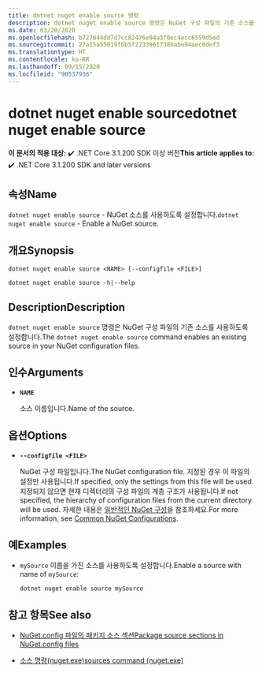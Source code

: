```yaml
---
title: dotnet nuget enable source 명령
description: dotnet nuget enable source 명령은 NuGet 구성 파일의 기존 소스를 사용하도록 설정합니다.
ms.date: 03/20/2020
ms.openlocfilehash: b727844dd7d7cc82476e94a3f0ec4ecc6559d5ed
ms.sourcegitcommit: 27a15a55019f6b5f2733961738babe94aec0def3
ms.translationtype: HT
ms.contentlocale: ko-KR
ms.lasthandoff: 09/15/2020
ms.locfileid: "90537936"
---
```

# <a name="dotnet-nuget-enable-source"></a><span data-ttu-id="92793-103">dotnet nuget enable source</span><span class="sxs-lookup"><span data-stu-id="92793-103">dotnet nuget enable source</span></span>

<span data-ttu-id="92793-104">**이 문서의 적용 대상:** ✔️ .NET Core 3.1.200 SDK 이상 버전</span><span class="sxs-lookup"><span data-stu-id="92793-104">**This article applies to:** ✔️ .NET Core 3.1.200 SDK and later versions</span></span>

## <a name="name"></a><span data-ttu-id="92793-105">속성</span><span class="sxs-lookup"><span data-stu-id="92793-105">Name</span></span>

<span data-ttu-id="92793-106">`dotnet nuget enable source` - NuGet 소스를 사용하도록 설정합니다.</span><span class="sxs-lookup"><span data-stu-id="92793-106">`dotnet nuget enable source` - Enable a NuGet source.</span></span>

## <a name="synopsis"></a><span data-ttu-id="92793-107">개요</span><span class="sxs-lookup"><span data-stu-id="92793-107">Synopsis</span></span>

```dotnetcli
dotnet nuget enable source <NAME> [--configfile <FILE>]

dotnet nuget enable source -h|--help
```

## <a name="description"></a><span data-ttu-id="92793-108">Description</span><span class="sxs-lookup"><span data-stu-id="92793-108">Description</span></span>

<span data-ttu-id="92793-109">`dotnet nuget enable source` 명령은 NuGet 구성 파일의 기존 소스를 사용하도록 설정합니다.</span><span class="sxs-lookup"><span data-stu-id="92793-109">The `dotnet nuget enable source` command enables an existing source in your NuGet configuration files.</span></span>

## <a name="arguments"></a><span data-ttu-id="92793-110">인수</span><span class="sxs-lookup"><span data-stu-id="92793-110">Arguments</span></span>

- **`NAME`**

  <span data-ttu-id="92793-111">소스 이름입니다.</span><span class="sxs-lookup"><span data-stu-id="92793-111">Name of the source.</span></span>

## <a name="options"></a><span data-ttu-id="92793-112">옵션</span><span class="sxs-lookup"><span data-stu-id="92793-112">Options</span></span>

- **`--configfile <FILE>`**

  <span data-ttu-id="92793-113">NuGet 구성 파일입니다.</span><span class="sxs-lookup"><span data-stu-id="92793-113">The NuGet configuration file.</span></span> <span data-ttu-id="92793-114">지정된 경우 이 파일의 설정만 사용됩니다.</span><span class="sxs-lookup"><span data-stu-id="92793-114">If specified, only the settings from this file will be used.</span></span> <span data-ttu-id="92793-115">지정되지 않으면 현재 디렉터리의 구성 파일의 계층 구조가 사용됩니다.</span><span class="sxs-lookup"><span data-stu-id="92793-115">If not specified, the hierarchy of configuration files from the current directory will be used.</span></span> <span data-ttu-id="92793-116">자세한 내용은 [일반적인 NuGet 구성](/nuget/consume-packages/configuring-nuget-behavior)을 참조하세요.</span><span class="sxs-lookup"><span data-stu-id="92793-116">For more information, see [Common NuGet Configurations](/nuget/consume-packages/configuring-nuget-behavior).</span></span>

## <a name="examples"></a><span data-ttu-id="92793-117">예</span><span class="sxs-lookup"><span data-stu-id="92793-117">Examples</span></span>

- <span data-ttu-id="92793-118">`mySource` 이름을 가진 소스를 사용하도록 설정합니다.</span><span class="sxs-lookup"><span data-stu-id="92793-118">Enable a source with name of `mySource`:</span></span>

  ```dotnetcli
  dotnet nuget enable source mySource
  ```

## <a name="see-also"></a><span data-ttu-id="92793-119">참고 항목</span><span class="sxs-lookup"><span data-stu-id="92793-119">See also</span></span>

- [<span data-ttu-id="92793-120">NuGet.config 파일의 패키지 소스 섹션</span><span class="sxs-lookup"><span data-stu-id="92793-120">Package source sections in NuGet.config files</span></span>](/nuget/reference/nuget-config-file#package-source-sections)

- [<span data-ttu-id="92793-121">소스 명령(nuget.exe)</span><span class="sxs-lookup"><span data-stu-id="92793-121">sources command (nuget.exe)</span></span>](/nuget/reference/cli-reference/cli-ref-sources)

